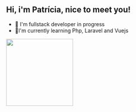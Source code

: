 ## Hi, i'm Patrícia, nice to meet you!

- 🔭 I'm fullstack developer in progress 
- 🌱I'm currently learning Php, Laravel and Vuejs

<div>
  <a href="https://github.com/pattiesanchez">
  <img height="180cm" src="https://github-readme-stats.vercel.app/api?username=pattiesanchez&show_icons=true&theme=merko">
  
</div>
